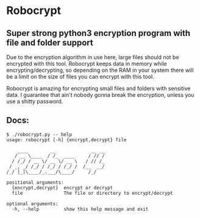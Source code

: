 # Robocrypt
## Super strong python3 encryption program with file and folder support

Due to the encryption algorithm in use here, large files should not be encrypted with this tool. Robocrypt keeps data in memory while encrypting/decrypting, so depending on the RAM in your system there will be a limit on the size of files you can encrypt with this tool.

Robocrypt is amazing for encrypting small files and folders with sensitive data. I guarantee that ain't nobody gonna break the encryption, unless you use a shitty password.

## Docs:
```console
$ ./robocrypt.py -- help
usage: robocrypt [-h] {encrypt,decrypt} file

    ____        __             __ __
   / __ \____  / /_  ____     / // /
  / /_/ / __ \/ __ \/ __ \   / // /_
 / _, _/ /_/ / /_/ / /_/ /  /__  __/
/_/ |_|\____/_.___/\____/     /_/

positional arguments:
  {encrypt,decrypt}  encrypt or decrypt
  file               The file or directory to encrypt/decrypt

optional arguments:
  -h, --help         show this help message and exit
```
